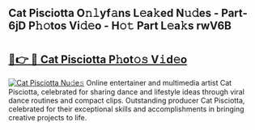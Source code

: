 ## Cat Pisciotta O𝚗𝚕yf𝚊ns L𝚎a𝚔ed N𝚞𝚍es - Part-6jD P𝚑𝚘tos Vi𝚍𝚎o - H𝚘𝚝 Part L𝚎a𝚔s rwV6B

# <h2><a href="http://kf3h33l.oniu.top/?m=Cat+Pisciotta">🔗👉 🔴 Cat Pisciotta P𝚑ot𝚘𝚜 V𝚒d𝚎o</a></h2>

[![Cat Pisciotta Nu𝚍e𝚜](https://i.imgur.com/0qMVB7G.gif)](http://kf3h33l.oniu.top/?m=Cat+Pisciotta)
Online entertainer and multimedia artist Cat Pisciotta, celebrated for sharing dance and lifestyle ideas through viral dance routines and compact clips. Outstanding producer Cat Pisciotta, celebrated for their exceptional skills and accomplishments in bringing creative projects to life.  
